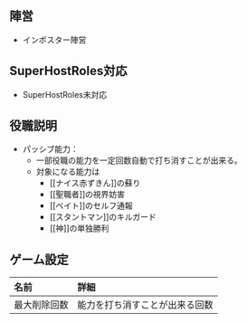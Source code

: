## 陣営
- インポスター陣営

## SuperHostRoles対応
- SuperHostRoles未対応

## 役職説明
- パッシブ能力：
  - 一部役職の能力を一定回数自動で打ち消すことが出来る。
  - 対象になる能力は
    - [[ナイス赤ずきん]]の蘇り
    - [[聖職者]]の視界妨害
    - [[ベイト]]のセルフ通報
    - [[スタントマン]]のキルガード
    - [[神]]の単独勝利

## ゲーム設定
| 名前 | 詳細 |
| :-- | :-- |
| 最大削除回数 | 能力を打ち消すことが出来る回数 |